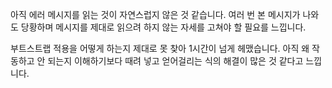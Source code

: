 아직 에러 메시지를 읽는 것이 자연스럽지 않은 것 같습니다. 여러 번 본 메시지가 나와도 당황하며 메시지를 제대로 읽으려 하지 않는 자세를 고쳐야 할 필요를 느낍니다.

부트스트랩 적용을 어떻게 하는지 제대로 못 찾아 1시간이 넘게 헤맸습니다. 아직 왜 작동하고 안 되는지 이해하기보다 때려 넣고 얻어걸리는 식의 해결이 많은 것 같다고 느낍니다.